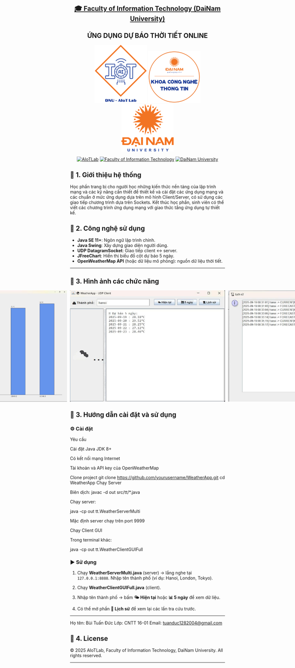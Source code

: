 <h2 align="center">
    <a href="https://dainam.edu.vn/vi/khoa-cong-nghe-thong-tin">
    🎓 Faculty of Information Technology (DaiNam University)
    </a>
</h2>
<h2 align="center">
   ỨNG DỤNG DỰ BÁO THỜI TIẾT ONLINE 
</h2>
<div align="center">
    <p align="center">
        <img src="https://github.com/tuanduc12/buituanduc/blob/main/LTM-Du-Bao-Thoi-Tiet-Online-main/anh/aiotlab_logo.png?raw=true" alt="AIoTLab Logo" width="170"/>
     <img src="https://github.com/tuanduc12/buituanduc/blob/main/LTM-Du-Bao-Thoi-Tiet-Online-main/anh/fitdnu_logo.png?raw=true" alt="AIoTLab Logo" width="170"/>
    <img src="https://github.com/tuanduc12/buituanduc/blob/main/LTM-Du-Bao-Thoi-Tiet-Online-main/anh/dnu_logo.png?raw=true" alt="DNU Logo" width="170"/>


[![AIoTLab](https://img.shields.io/badge/AIoTLab-green?style=for-the-badge)](https://www.facebook.com/DNUAIoTLab)
[![Faculty of Information Technology](https://img.shields.io/badge/Faculty%20of%20Information%20T…he-badge)](https://dainam.edu.vn/vi/khoa-cong-nghe-thong-tin)
[![DaiNam University](https://img.shields.io/badge/DaiNam%20University-orange?style=for-the-badge)](https://dainam.edu.vn)

</div>

## 📖 1. Giới thiệu hệ thống
Học phần trang bị cho người học những kiến thức nền tảng của lập trình mạng và các kỹ năng cần thiết để thiết kế và cài đặt các ứng dụng mạng và các chuẩn ở mức ứng dụng dựa trên mô hình Client/Server, có sử dụng các giao tiếp chương trình dựa trên Sockets. Kết thúc học phần, sinh viên có thể viết các chương trình ứng dụng mạng với giao thức tầng ứng dụng tự thiết kế.

## 🔧 2. Công nghệ sử dụng
- **Java SE 11+**: Ngôn ngữ lập trình chính.  
- **Java Swing**: Xây dựng giao diện người dùng.  
- **UDP DatagramSocket**: Giao tiếp client ↔ server.  
- **JFreeChart**: Hiển thị biểu đồ cột dự báo 5 ngày.  
- **OpenWeatherMap API** (hoặc dữ liệu mô phỏng): nguồn dữ liệu thời tiết.  

---

## 🚀 3. Hình ảnh các chức năng
<div style="display: flex; justify-content: center; gap: 10px;">
  <img src="https://github.com/tuanduc12/buituanduc/blob/main/LTM-Du-Bao-Thoi-Tiet-Online-main/anh/z7026962704990_b8904a54d1c430f098ab743bf21438a7.jpg?raw=true" alt="Ảnh 1" width="570"/>
  <img src="https://github.com/tuanduc12/buituanduc/blob/main/LTM-Du-Bao-Thoi-Tiet-Online-main/anh/z7026963764760_3f4944e734b62cb0939ede1a7610539c.jpg?raw=true" alt="Ảnh 2" width="570"/>
  <img src="https://github.com/tuanduc12/buituanduc/blob/main/LTM-Du-Bao-Thoi-Tiet-Online-main/anh/z7027149607276_b15c295077bd3698d5936161615a2b91.jpg?raw=true" alt="Ảnh 3" width="570"/>
</div>



## 📝 3. Hướng dẫn cài đặt và sử dụng
### ⚙️ Cài đặt
Yêu cầu

Cài đặt Java JDK 8+

Có kết nối mạng Internet

Tài khoản và API key của OpenWeatherMap

Clone project git clone https://github.com/yourusername/WeatherApp.git cd WeatherApp
Chạy Server

Biên dịch:
javac -d out src/tt/*.java

Chạy server:

java -cp out tt.WeatherServerMulti

Mặc định server chạy trên port 9999

Chạy Client GUI

Trong terminal khác:

java -cp out tt.WeatherClientGUIFull

### ▶️ Sử dụng

1. Chạy **WeatherServerMulti.java** (server) → lắng nghe tại `127.0.0.1:8888`.
   Nhập tên thành phố (ví dụ: Hanoi, London, Tokyo).

2. Chạy **WeatherClientGUIFull.java** (client).

3. Nhập tên thành phố → bấm **🌤 Hiện tại** hoặc **📊 5 ngày** để xem dữ liệu.

4. Có thể mở phần **📜 Lịch sử** để xem lại các lần tra cứu trước.


---
Họ tên: Bùi Tuấn Đức
Lớp: CNTT 16-01
Email: tuanduc1282004@gmail.com

## 📝 4. License

© 2025 AIoTLab, Faculty of Information Technology, DaiNam University. All rights reserved.

---
